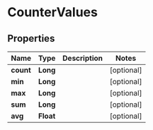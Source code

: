 
# CounterValues

## Properties
Name | Type | Description | Notes
------------ | ------------- | ------------- | -------------
**count** | **Long** |  |  [optional]
**min** | **Long** |  |  [optional]
**max** | **Long** |  |  [optional]
**sum** | **Long** |  |  [optional]
**avg** | **Float** |  |  [optional]




